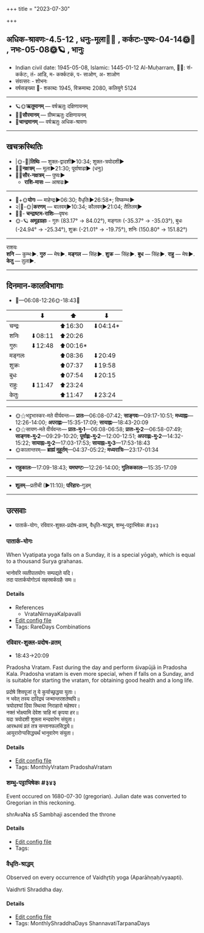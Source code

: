 +++
title = "2023-07-30"

+++
## अधिक-श्रावणः-4.5-12  ,  धनुः-मूला🌛🌌  ,  कर्कटः-पुष्यः-04-14🌞🌌  ,  नभः-05-08🌞🪐  ,  भानुः
- Indian civil date: 1945-05-08, Islamic: 1445-01-12 Al-Muḥarram, 🌌🌞: सं- कर्कटः, तं- आडि, म- कर्क्कटकं, प- साओण, अ- शाओण
- संवत्सरः - शोभनः
- वर्षसङ्ख्या 🌛- शकाब्दः 1945, विक्रमाब्दः 2080, कलियुगे 5124
___________________
- 🪐🌞**ऋतुमानम्** — वर्षऋतुः दक्षिणायनम्
- 🌌🌞**सौरमानम्** — ग्रीष्मऋतुः दक्षिणायनम्
- 🌛**चान्द्रमानम्** — वर्षऋतुः अधिक-श्रावणः
___________________


## खचक्रस्थितिः
- |🌞-🌛|**तिथिः** — शुक्ल-द्वादशी►10:34; शुक्ल-त्रयोदशी►  
- 🌌🌛**नक्षत्रम्** — मूला►21:30; पूर्वाषाढा► (धनुः)  
- 🌌🌞**सौर-नक्षत्रम्** — पुष्यः►  
  - **राशि-मासः** — आषाढः► 
___________________
- 🌛+🌞**योगः** — माहेन्द्रः►06:30; वैधृतिः►26:58*; विष्कम्भः►  
- २|🌛-🌞|**करणम्** — बालवम्►10:34; कौलवम्►21:04; तैतिलम्►  
- 🌌🌛- **चन्द्राष्टम-राशिः**—वृषभः  
- 🌞-🪐 **अमूढग्रहाः** - गुरुः (83.17° → 84.02°), मङ्गलः (-35.37° → -35.03°), बुधः (-24.94° → -25.34°), शुक्रः (-21.01° → -19.75°), शनिः (150.80° → 151.82°)
___________________
राशयः  
**शनि** — कुम्भः►. **गुरु** — मेषः►. **मङ्गल** — सिंहः►. **शुक्र** — सिंहः►. **बुध** — सिंहः►. **राहु** — मेषः►. **केतु** — तुला►. 
___________________


## दिनमान-कालविभागाः
- 🌅—06:08-12:26🌞-18:43🌇  

|      |⬇     |⬆     |⬇     |
|------|-----|-----|------|
|चन्द्रः|     |⬆16:30 |⬇04:14*|
|शनिः   |⬇08:11 |⬆20:26 |     |
|गुरुः  |⬇12:48 |⬆00:16*|     |
|मङ्गलः |     |⬆08:36 |⬇20:49 |
|शुक्रः |     |⬆07:37 |⬇19:58 |
|बुधः   |     |⬆07:54 |⬇20:15 |
|राहुः  |⬇11:47 |⬆23:24 |     |
|केतुः  |     |⬆11:47 |⬇23:24 |
___________________
- 🌞⚝भट्टभास्कर-मते वीर्यवन्तः— **प्रातः**—06:08-07:42; **साङ्गवः**—09:17-10:51; **मध्याह्नः**—12:26-14:00; **अपराह्णः**—15:35-17:09; **सायाह्नः**—18:43-20:09  
- 🌞⚝सायण-मते वीर्यवन्तः— **प्रातः-मु॰1**—06:08-06:58; **प्रातः-मु॰2**—06:58-07:49; **साङ्गवः-मु॰2**—09:29-10:20; **पूर्वाह्णः-मु॰2**—12:00-12:51; **अपराह्णः-मु॰2**—14:32-15:22; **सायाह्नः-मु॰2**—17:03-17:53; **सायाह्नः-मु॰3**—17:53-18:43  
- 🌞कालान्तरम्— **ब्राह्मं मुहूर्तम्**—04:37-05:22; **मध्यरात्रिः**—23:17-01:34  
___________________
- **राहुकालः**—17:09-18:43; **यमघण्टः**—12:26-14:00; **गुलिककालः**—15:35-17:09  
___________________
- **शूलम्**—प्रतीची (►11:10); **परिहारः**–गुडम्  
___________________

## उत्सवाः
- पातार्क-योगः, रविवार-शुक्ल-प्रदोष-व्रतम्, वैधृति-श्राद्धम्, शम्भु-पट्टाभिषेकः #३४३
### पातार्क-योगः



When Vyatipata yoga falls on a Sunday, it is a special yōgaḥ, which is equal to a thousand Surya grahanas.

भानोर्वारे व्यतीपातयोगः सम्पद्यते यदि।  
तदा पातार्कयोगोऽयं सहस्रार्कग्रहैः समः॥



#### Details
- References
  - VrataNirnayaKalpavalli
- [Edit config file](https://github.com/jyotisham/adyatithi/blob/master/time_focus/misc_combinations/description_only/pAtArka-yOgaH.toml)
- Tags: RareDays Combinations


### रविवार-शुक्ल-प्रदोष-व्रतम्
- 18:43→20:09



Pradosha Vratam. Fast during the day and perform śivapūjā in Pradosha Kala. Pradosha vratam is even more special, when if falls on a Sunday, and is suitable for starting the vratam, for obtaining good health and a long life.

प्रदोषे शिवपूजां तु ये कुर्याच्छ्रद्धया युताः।  
न भवेत् तस्य दारिद्र्यं जन्मान्तरशतेष्वपि॥  
त्रयोदश्यां दिवा स्थित्वा निराहारो महेश्वर।  
नक्तं भोक्ष्यामि देवेश त्राहि मां कृपया हर॥  
यदा त्रयोदशी शुक्ला मन्दवारेण संयुता।  
आरब्धव्यं व्रतं तत्र सन्तानफलसिद्धये॥  
आयुरारोग्यसिद्ध्यर्थं भानुवारेण संयुता।



#### Details
- [Edit config file](https://github.com/jyotisham/adyatithi/blob/master/time_focus/monthly/pradoSha/description_only/ravivAra-zukla-pradOSa-vratam.toml)
- Tags: MonthlyVratam PradoshaVratam


### शम्भु-पट्टाभिषेकः #३४३

Event occured on 1680-07-30 (gregorian). Julian date was converted to Gregorian in this reckoning. 

shrAvaNa s5  Sambhaji ascended the throne

#### Details
- [Edit config file](https://github.com/jyotisham/adyatithi/blob/master/mahApuruSha/xatra-later/julian/day/07/20/shambhu-paTTAbhiShekaH.toml)
- Tags: 


### वैधृति-श्राद्धम्

Observed on every occurrence of Vaidhr̥tiḥ yoga (Aparāhṇaḥ/vyaapti). 

Vaidhrti Shraddha day.

#### Details
- [Edit config file](https://github.com/jyotisham/adyatithi/blob/master/devatA/pitR/sidereal_solar_month/yoga/00/27/vaidhRti-zrAddham.toml)
- Tags: MonthlyShraddhaDays ShannavatiTarpanaDays


